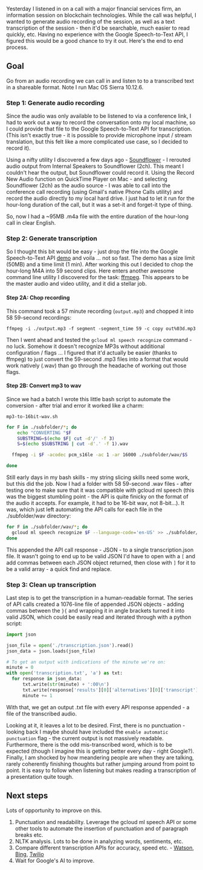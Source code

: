 


Yesterday I listened in on a call with a major financial services firm, an information session on blockchain technologies. While the call was helpful, I wanted to generate audio recording of the session, as well as a text transcription of the session - then it'd be searchable, much easier to read quickly, etc. Having no experience with the Google Speech-to-Text API, I figured this would be a good chance to try it out. Here's the end to end process.

## Goal

Go from an audio recording we can call in and listen to to a transcribed text in a shareable format. Note I run Mac OS Sierra 10.12.6.

### Step 1: Generate audio recording

Since the audio was only available to be listened to via a conference link, I had to work out a way to record the conversation onto my local machine, so I could provide that file to the Google Speech-to-Text API for transcription. (This isn't exactly true - it is possible to provide microphone input / stream translation, but this felt like a more complicated use case, so I decided to record it).

Using a nifty utility I discovered a few days ago - [Soundflower](https://rogueamoeba.com/freebies/soundflower/) - I rerouted audio output from Internal Speakers to Soundflower (2ch). This meant I couldn't hear the output, but Soundflower could record it. Using the Record New Audio function on QuickTime Player on Mac - and selecting Soundflower (2ch) as the audio source - I was able to call into the conference call recording (using Gmail's native Phone Calls utility) and record the audio directly to my local hard drive. I just had to let it run for the hour-long duration of the call, but it was a set-it and forget-it type of thing.

So, now I had a ~95MB .m4a file with the entire duration of the hour-long call in clear English.

### Step 2: Generate transcription

So I thought this bit would be easy - just drop the file into the Google Speech-to-Text API [demo](https://cloud.google.com/speech-to-text/) and voila ... not so fast. The demo has a size limit (50MB) and a time limit (1 min). After working this out I decided to chop the hour-long M4A into 59 second clips. Here enters another awesome command line utility I discovered for the task: [ffmpeg](https://www.ffmpeg.org/). This appears to be the master audio and video utility, and it did a stellar job.

#### Step 2A: Chop recording

This command took a 57 minute recording (`output.mp3`) and chopped it into 58 59-second recordings:

`ffmpeg -i ./output.mp3 -f segment -segment_time 59 -c copy out%03d.mp3`

Then I went ahead and tested the `gcloud ml speech recognize` command - no luck. Somehow it doesn't recognize MP3s without additional configuration / flags ... I figured that it'd actually be easier (thanks to ffmpeg) to just convert the 59-second .mp3 files into a format that would work natively (.wav) than go through the headache of working out those flags.

#### Step 2B: Convert mp3 to wav

Since we had a batch I wrote this little bash script to automate the conversion - after trial and error it worked like a charm:

`mp3-to-16bit-wav.sh`
```bash
for F in ./subfolder/*; do
	echo "CONVERTING "$F
	SUBSTRING=$(echo $F| cut -d'/' -f 3)
	S=$(echo $SUBSTRING | cut -d'.' -f 1).wav

  ffmpeg -i $F -acodec pcm_s16le -ac 1 -ar 16000 ./subfolder/wav/$S

done
```

Still early days in my bash skills - my string slicing skills need some work, but this did the job. Now I had a folder with 58 59-second .wav files - after testing one to make sure that it was compatible with gcloud ml speech (this was the biggest stumbling point - the API is quite finicky on the format of the audio it accepts. For example, it had to be 16-bit wav, not 8-bit...). It was, which just left automating the API calls for each file in the ./subfolder/wav directory:

```bash
for F in ./subfolder/wav/*; do
  gcloud ml speech recognize $F --language-code='en-US' >> ./subfolder/output/transcription.json
done
```

This appended the API call response - JSON - to a single transcription.json file. It wasn't going to end up to be valid JSON  I'd have to open with a `[` and add commas between each JSON object returned, then close with `]` for it to be a valid array - a quick find and replace.

### Step 3: Clean up transcription

Last step is to get the transcription in a human-readable format. The series of API calls created a 1076-line file of appended JSON objects - adding commas between the `}{` and wrapping it in angle brackets turned it into valid JSON, which could be easily read and iterated through with a python script:

  ```python
import json

json_file = open('./transcription.json').read()
json_data = json.loads(json_file)

# To get an output with indications of the minute we're on:
minute = 0
with open('transcription.txt', 'a') as txt:
    for response in json_data:
        txt.write(str(minute) + ':00\n')
        txt.write(response['results'][0]['alternatives'][0]['transcript'] + '\n\n')
        minute += 1
  ```

  With that, we get an output .txt file with every API response appended - a file of the transcribed audio.

 Looking at it, it leaves a lot to be desired. First, there is no punctuation - looking back I maybe should have included the `enable automatic punctuation` flag - the current output is not massively readable. Furthermore, there is the odd mis-transcribed word, which is to be expected (though I imagine this is getting better every day - right Google?). Finally, I am shocked by how meandering people are when they are talking, rarely coherently finishing thoughts but rather jumping around from point to point. It is easy to follow when listening but makes reading a transcription of a presentation quite tough.

## Next steps

Lots of opportunity to improve on this.

1. Punctuation and readability. Leverage the gcloud ml speech API or some other tools to automate the insertion of punctuation and of paragraph breaks etc.
2. NLTK analysis. Lots to be done in analyzing words, sentiments, etc.
3. Compare different transcription APIs for accuracy, speed etc. - [Watson](https://www.ibm.com/watson/services/speech-to-text/), [Bing](https://azure.microsoft.com/en-us/services/cognitive-services/speech/), [Twilio](https://www.twilio.com/speech-recognition)
3. Wait for Google's AI to improve.
